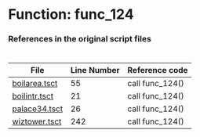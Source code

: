 # Function: func_124 
### References in the original script files

#

| File | Line Number | Reference code |
| --- | --- | --- |
| [boilarea.tsct](../../../out/boilarea.tsct#L55) | 55 | call func_124() |
| [boilintr.tsct](../../../out/boilintr.tsct#L21) | 21 | call func_124() |
| [palace34.tsct](../../../out/palace34.tsct#L26) | 26 | call func_124() |
| [wiztower.tsct](../../../out/wiztower.tsct#L242) | 242 | call func_124() |
